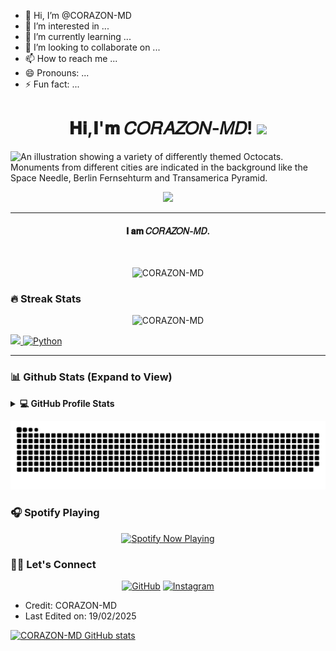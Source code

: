- 👋 Hi, I’m @CORAZON-MD
- 👀 I’m interested in ...
- 🌱 I’m currently learning ...
- 💞️ I’m looking to collaborate on ...
- 📫 How to reach me ...
- 😄 Pronouns: ...
- ⚡ Fun fact: ...

<!---
CORAZON-MD/CORAZON-MD is a ✨ special ✨ repository because its `README.md` (this file) appears on your GitHub profile.
You can click the Preview link to take a look at your changes.
--->
<h1 align="center">𝐇𝐢,𝐈'𝐦 𝐶𝑂𝑅𝐴𝑍𝑂𝑁-𝑀𝐷! <img src="https://telegra.ph/file/df6ddd1ba0af4316c494b.jpg" width="35"></h1>

![An illustration showing a variety of differently themed Octocats. Monuments from different cities are indicated in the background like the Space Needle, Berlin Fernsehturm and Transamerica Pyramid.](https://telegra.ph/file/df6ddd1ba0af4316c494b.jpg)

<p align="center">
  <a href="https://github.com/CORAZON-MD/readme-typing-svg"><img src="https://readme-typing-svg.herokuapp.com?lines=𝐈𝐦+𝐣𝐮𝐬𝐭+𝐍𝐨𝐨𝐛;𝐁𝐮𝐭+𝐈+𝐖𝐢𝐥𝐥+𝐊𝐞𝐞𝐩+𝐋𝐞𝐚𝐫𝐧𝐢𝐦𝐠;𝐈%20|%20𝐋𝐢𝐤𝐞%20|%20𝐂𝐨𝐝𝐢𝐧𝐠%20:);𝐥𝐞𝐭'𝐬%20𝐬𝐭𝐮𝐝𝐲;𝐓𝐨𝐠𝐞𝐭𝐡𝐞𝐫%2😊%20:)%20:)&center=true&width=500&height=50"></a>
</p>
<hr/>
<h4 align="center">𝐈 𝐚𝐦 𝐶𝑂𝑅𝐴𝑍𝑂𝑁-𝑀𝐷.</h4>
<br>
<p align="center"> <img src="https://komarev.com/ghpvc/?username=CORAZON-MD&label=Profile%20views&color=0e75b6&style=plastic" alt="CORAZON-MD" /> </p>



### 🔥 Streak Stats
<p align="center"><img src="https://github-readme-streak-stats.herokuapp.com/?user=CORAZON-MD&theme=algolia" alt="CORAZON-MD"  /></p>

<p align="left"> 



   <a href="https://www.youtube.com/@CORAZON-MD"><img width="83" hight="100" src="https://cdn.icon-icons.com/icons2/2530/PNG/512/whatsapp_button_icon_151832.png">
   <a href="https://www.python.org" target="_blank">
    <img alt="Python" src="https://img.shields.io/badge/Python%20-%2314354C.svg?logo=python&logoColor=white">
  </a>

</p>



------

### 📊 Github Stats (Expand to View) 


<details> 
  <summary><b>💻 GitHub Profile Stats</b></summary>
  <br/>
  <p align="center">
    <a href="https://github.com/CORAZON-MD/github-readme-stats"><img alt="CORAZON-MD Github Stats" src="https://github-readme-stats.vercel.app/api?username=CORAZON-MD&show_icons=true&count_private=true&theme=algolia" height="192px"/></a>
<br/>
  &nbsp;
          <img src="https://github-readme-stats.vercel.app/api/top-langs?username=eabdalmufid&show_icons=true&locale=en&layout=compact&theme=algolia" alt="eabdalmufid" height="192px"/>
  <br/>
<br/>
  <b>Note:</b> Top languages is only a metric of the languages my public code consists of and doesn't reflect experience or skill level.
  </p>
</details>

</details>

<p align="center">
<img src="https://github.com/Platane/snk/raw/output/github-contribution-grid-snake.svg" alt="nz" width="700"/>
</p>

### 🎧 Spotify Playing

<p align="center">
  <a href="https://open.spotify.com/user/hbv7yzic965h9y82w194av0cz" target="_blank"><img src="https://now-playing-on-spotify.vercel.app/api/spotify" alt="Spotify Now Playing" width="350"/></a>
</p>

### 🙋‍♀️ Let's Connect
<p align="center">
        <a href="https://github.com/CORAZON-MD/"><img src="https://img.icons8.com/bubbles/50/000000/github.png" alt="GitHub"/></a>
        <a href="https://instagram.com/"><img src="https://img.icons8.com/bubbles/50/000000/instagram.png" alt="Instagram"/></a>

</p>



* Credit: CORAZON-MD 
* Last Edited on: 19/02/2025




[![CORAZON-MD GitHub stats](https://github-readme-stats.vercel.app/api?username=𝐶𝑂𝑅𝐴𝑍𝑂𝑁-𝑀𝐷&show_icons=true&theme=radical)](https://github.com/CORAZON-MD)

